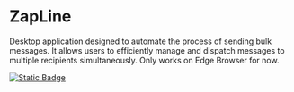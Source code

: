 # ZapLine
Desktop application designed to automate the process of sending bulk messages. It allows users to efficiently manage and dispatch messages to multiple recipients simultaneously. 
Only works on Edge Browser for now.
 
[![Static Badge](https://img.shields.io/badge/Download-v1.0.0-green)](https://github.com/akilaoncloud/ZapLine/releases/download/v1.0.0/ZapLine-win64-v1.0.0.zip)
